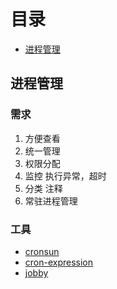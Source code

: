 # 目录

* [进程管理](#进程管理)

## 进程管理

### 需求
1. 方便查看
2. 统一管理
3. 权限分配
4. 监控 执行异常，超时
5. 分类 注释
6. 常驻进程管理
 
### 工具
* [cronsun](https://github.com/shunfei/cronsun)
* [cron-expression](https://github.com/mtdowling/cron-expression)
* [jobby](https://github.com/jobbyphp/jobby)



